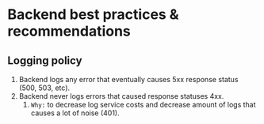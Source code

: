 # Backend best practices & recommendations

## Logging policy
1. Backend logs any error that eventually causes 5xx response status (500, 503, etc).
2. Backend never logs errors that caused response statuses 4xx.
   1. `Why:` to decrease log service costs and decrease amount of logs that causes a lot of noise (401).